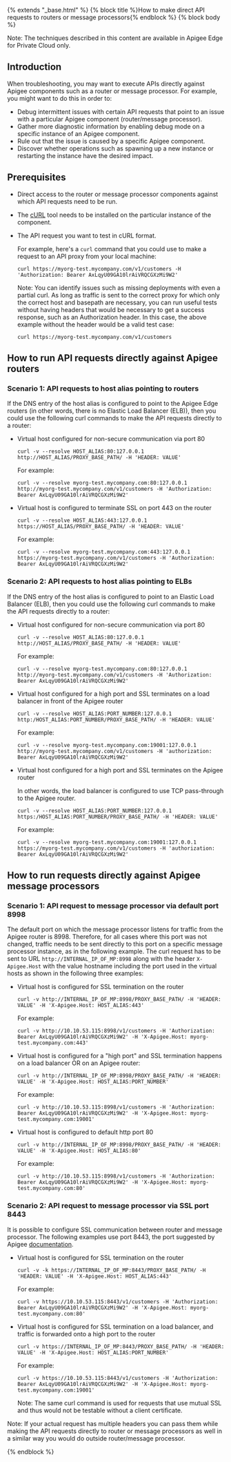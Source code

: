 {% extends "_base.html" %}
{% block title %}How to make direct API requests to routers or message processors{% endblock %}
{% block body %}

Note: The techniques described in this content are available in Apigee Edge for Private Cloud only.

## Introduction

When troubleshooting, you may want to execute APIs directly against Apigee components such as a router or message processor. For example, you might want to do this in order to:

- Debug intermittent issues with certain API requests that point to an issue with a particular Apigee component (router/message processor).
- Gather more diagnostic information by enabling debug mode on a specific instance of an Apigee component.
- Rule out that the issue is caused by a specific Apigee component.
- Discover whether operations such as spawning up a new instance or restarting the instance have the desired impact.

## Prerequisites

- Direct access to the router or message processor components against which API requests need to be run.
- The [cURL](https://access.redhat.com/documentation/en-US/Red_Hat_Enterprise_Virtualization/3.2/html/Developer_Guide/Installing_cURL.html) tool needs to be installed on the particular instance of the component.
- The API request you want to test in cURL format.

  For example, here's a `curl` command that you could use to make a request to an API proxy from your local machine:

  ```bsh
  curl https://myorg-test.mycompany.com/v1/customers -H 'Authorization: Bearer AxLqyU09GA10lrAiVRQCGXzMi9W2'
  ```

  Note: You can identify issues such as missing deployments with even a partial curl. As long as traffic is sent to the correct proxy for which only the correct host and basepath are necessary, you can run useful tests without having headers that would be necessary to get a success response, such as an Authorization header. In this case, the above example without the header would be a valid test case: 

  ```bsh
  curl https://myorg-test.mycompany.com/v1/customers
  ```

## How to run API requests directly against Apigee routers

### Scenario 1: API requests to host alias pointing to routers

If the DNS entry of the host alias is configured to point to the Apigee Edge routers (in other words, there is no Elastic Load Balancer (ELB)), then you could use the following curl commands to make the API requests directly to a router:

- Virtual host configured for non-secure communication via port 80

  ```bsh
  curl -v --resolve HOST_ALIAS:80:127.0.0.1 http://HOST_ALIAS/PROXY_BASE_PATH/ -H 'HEADER: VALUE'
  ```

  For example:

  ```bsh
  curl -v --resolve myorg-test.mycompany.com:80:127.0.0.1 http://myorg-test.mycompany.com/v1/customers -H 'Authorization: Bearer AxLqyU09GA10lrAiVRQCGXzMi9W2'
  ```

- Virtual host is configured to terminate SSL on port 443 on the router

  ```bsh
  curl -v --resolve HOST_ALIAS:443:127.0.0.1 https://HOST_ALIAS/PROXY_BASE_PATH/ -H 'HEADER: VALUE'
  ```

  For example:

  ```bsh
  curl -v --resolve myorg-test.mycompany.com:443:127.0.0.1 https://myorg-test.mycompany.com/v1/customers -H 'Authorization: Bearer AxLqyU09GA10lrAiVRQCGXzMi9W2'
  ```

### Scenario 2: API requests to host alias pointing to ELBs

If the DNS entry of the host alias is configured to point to an Elastic Load Balancer (ELB), then you could use the following curl commands to make the API requests directly to a router:

- Virtual host configured for non-secure communication via port 80

  ```bsh
  curl -v --resolve HOST_ALIAS:80:127.0.0.1 http://HOST_ALIAS/PROXY_BASE_PATH/ -H 'HEADER: VALUE'
  ```

  For example:

  ```bsh
  curl -v --resolve myorg-test.mycompany.com:80:127.0.0.1 http://myorg-test.mycompany.com/v1/customers -H 'Authorization: Bearer AxLqyU09GA10lrAiVRQCGXzMi9W2'
  ```

- Virtual host configured for a high port and SSL terminates on a load balancer in front of the Apigee router

  ```bsh
  curl -v --resolve HOST_ALIAS:PORT_NUMBER:127.0.0.1 http:/HOST_ALIAS:PORT_NUMBER/PROXY_BASE_PATH/ -H 'HEADER: VALUE'
  ```

  For example:

  ```bsh
  curl -v --resolve myorg-test.mycompany.com:19001:127.0.0.1 http://myorg-test.mycompany.com/v1/customers -H 'authorization: Bearer AxLqyU09GA10lrAiVRQCGXzMi9W2'
  ```

- Virtual host configured for a high port and SSL terminates on the Apigee router

  In other words, the load balancer is configured to use TCP pass-through to the Apigee router.

  ```bsh
  curl -v --resolve HOST_ALIAS:PORT_NUMBER:127.0.0.1 https:/HOST_ALIAS:PORT_NUMBER/PROXY_BASE_PATH/ -H 'HEADER: VALUE'
  ```

  For example:

  ```bsh
  curl -v --resolve myorg-test.mycompany.com:19001:127.0.0.1 https://myorg-test.mycompany.com/v1/customers -H 'authorization: Bearer AxLqyU09GA10lrAiVRQCGXzMi9W2'
  ```

## How to run requests directly against Apigee message processors

### Scenario 1: API request to message processor via default port 8998

The default port on which the message processor listens for traffic from the Apigee router is 8998. Therefore, for all cases where this port was not changed, traffic needs to be sent directly to this port on a specific message processor instance, as in the following example. The curl request has to be sent to URL `http://INTERNAL_IP_OF_MP:8998` along with the header `X-Apigee.Host` with the value hostname including the port used in the virtual hosts as shown in the following three examples:

- Virtual host is configured for SSL termination on the router

  ```bsh
  curl -v http://INTERNAL_IP_OF_MP:8998/PROXY_BASE_PATH/ -H 'HEADER: VALUE' -H 'X-Apigee.Host: HOST_ALIAS:443'
  ```

  For example:

  ```bsh
  curl -v http://10.10.53.115:8998/v1/customers -H 'Authorization: Bearer AxLqyU09GA10lrAiVRQCGXzMi9W2' -H 'X-Apigee.Host: myorg-test.mycompany.com:443'
  ```

- Virtual host is configured for a "high port" and SSL termination happens on a load balancer OR on an Apigee router:

  ```bsh
  curl -v http://INTERNAL_IP_OF_MP:8998/PROXY_BASE_PATH/ -H 'HEADER: VALUE' -H 'X-Apigee.Host: HOST_ALIAS:PORT_NUMBER'
  ```

  For example:

  ```bsh
  curl -v http://10.10.53.115:8998/v1/customers -H 'Authorization: Bearer AxLqyU09GA10lrAiVRQCGXzMi9W2' -H 'X-Apigee.Host: myorg-test.mycompany.com:19001'
  ```

- Virtual host is configured to default http port 80

  ```bsh
  curl -v http://INTERNAL_IP_OF_MP:8998/PROXY_BASE_PATH/ -H 'HEADER: VALUE' -H 'X-Apigee.Host: HOST_ALIAS:80'
  ```

  For example:

  ```bsh
  curl -v http://10.10.53.115:8998/v1/customers -H 'Authorization: Bearer AxLqyU09GA10lrAiVRQCGXzMi9W2' -H 'X-Apigee.Host: myorg-test.mycompany.com:80'
  ```

### Scenario 2: API request to message processor via SSL port 8443

It is possible to configure SSL communication between router and message processor. The following examples use port 8443, the port suggested by Apigee [documentation](https://docs.apigee.com/private-cloud/v4.18.01/configuring-ssl-between-router-and-message-processor).

- Virtual host is configured for SSL termination on the router

  ```bsh
  curl -v -k https://INTERNAL_IP_OF_MP:8443/PROXY_BASE_PATH/ -H 'HEADER: VALUE' -H 'X-Apigee.Host: HOST_ALIAS:443'
  ```

  For example:

  ```bsh
  curl -v https://10.10.53.115:8443/v1/customers -H 'Authorization: Bearer AxLqyU09GA10lrAiVRQCGXzMi9W2' -H 'X-Apigee.Host: myorg-test.mycompany.com:80'
  ```

- Virtual host is configured for SSL termination on a load balancer, and traffic is forwarded onto a high port to the router

  ```bsh
  curl -v https://INTERNAL_IP_OF_MP:8443/PROXY_BASE_PATH/ -H 'HEADER: VALUE' -H 'X-Apigee.Host: HOST_ALIAS:PORT_NUMBER'
  ```

  For example:

  ```bsh
  curl -v https://10.10.53.115:8443/v1/customers -H 'Authorization: Bearer AxLqyU09GA10lrAiVRQCGXzMi9W2' -H 'X-Apigee.Host: myorg-test.mycompany.com:19001'
  ```

  Note: The same curl command is used for requests that use mutual SSL and thus would not be testable without a client certificate.

Note: If your actual request has multiple headers you can pass them while making the API requests directly to router or message processors as well in a similar way you would do outside router/message processor.

{% endblock %}

